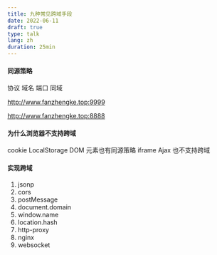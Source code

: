 ```yaml
---
title: 九种常见跨域手段
date: 2022-06-11
draft: true
type: talk
lang: zh
duration: 25min
---
```


#### 同源策略

协议 域名 端口 同域

http://www.fanzhengke.top:9999

http://www.fanzhengke.top:8888

#### 为什么浏览器不支持跨域

cookie LocalStorage
DOM 元素也有同源策略 iframe
Ajax 也不支持跨域

#### 实现跨域

1. jsonp
2. cors
3. postMessage
4. document.domain
5. window.name
6. location.hash
7. http-proxy
8. nginx
9. websocket
